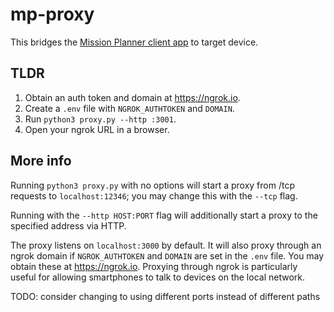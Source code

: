 # mp-proxy

This bridges the [Mission Planner client app](https://github.com/thomasm6m6/mpui) to target device.

## TLDR

1. Obtain an auth token and domain at https://ngrok.io.
2. Create a `.env` file with `NGROK_AUTHTOKEN` and `DOMAIN`.
3. Run `python3 proxy.py --http :3001`.
4. Open your ngrok URL in a browser.

## More info

Running `python3 proxy.py` with no options will start a proxy from /tcp requests to `localhost:12346`; you may change this with the `--tcp` flag.

Running with the `--http HOST:PORT` flag will additionally start a proxy to the specified address via HTTP.

The proxy listens on `localhost:3000` by default. It will also proxy through an ngrok domain if `NGROK_AUTHTOKEN` and `DOMAIN` are set in the `.env` file. You may obtain these at https://ngrok.io. Proxying through ngrok is particularly useful for allowing smartphones to talk to devices on the local network.

TODO: consider changing to using different ports instead of different paths
